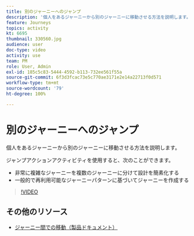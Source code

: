 ```yaml
---
title: 別のジャーニーへのジャンプ
description: '個人をあるジャーニーから別のジャーニーに移動させる方法を説明します。 '
feature: Journeys
topics: activity
kt: 6695
thumbnail: 330560.jpg
audience: user
doc-type: video
activity: use
team: PM
role: User, Admin
exl-id: 185c5c83-5444-4592-b113-732ee561f55a
source-git-commit: 6f3d3fcac73e5c770ae3171e2e14a22713f0d571
workflow-type: tm+mt
source-wordcount: '79'
ht-degree: 100%

---
```


# 別のジャーニーへのジャンプ

個人をあるジャーニーから別のジャーニーに移動させる方法を説明します。

ジャンプアクションアクティビティを使用すると、次のことができます。

* 非常に複雑なジャーニーを複数のジャーニーに分けて設計を簡素化する
* 一般的で再利用可能なジャーニーパターンに基づいてジャーニーを作成する

>[!VIDEO](https://video.tv.adobe.com/v/330560?quality=12)

## その他のリソース

* [ジャーニー間での移動（製品ドキュメント）](https://experienceleague.adobe.com/docs/journeys/using/building-journeys/about-journey-building/action-activities/jump.html?lang=jp#building-journeys)
